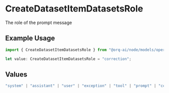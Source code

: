 # CreateDatasetItemDatasetsRole

The role of the prompt message

## Example Usage

```typescript
import { CreateDatasetItemDatasetsRole } from "@orq-ai/node/models/operations";

let value: CreateDatasetItemDatasetsRole = "correction";
```

## Values

```typescript
"system" | "assistant" | "user" | "exception" | "tool" | "prompt" | "correction" | "expected_output"
```